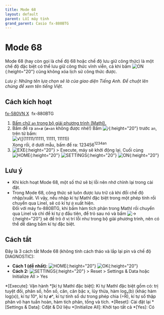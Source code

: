 ```yaml
---
title: Mode 68
layout: default
parent: Lỗi máy tính
grand_parent: Casio fx-880BTG
---
```


# Mode 68
Mode 68 (hay còn gọi là chế độ 68 hoặc chế độ lưu giữ công thức) là một chế độ đặc biệt có thể lưu giữ công thức vĩnh viễn, cả khi bấm ![ON]{:height="20"} cũng không xóa lịch sử công thức được.

*Lưu ý: Những tên lựa chọn sẽ là của giao diện Tiếng Anh. Để chuột lên chúng để xem tên tiếng Việt.*

## Cách kích hoạt

[fx-580VN X](/thu-vien-ma-tran/docs/fx580vnx/loi-may-tinh/mode-68.html#cách-kích-hoạt)&nbsp; fx-880BTG

1. [Bấm chữ `an` trong bộ giải phương trình (MathI).](/thu-vien-ma-tran/docs/fx880btg/loi-may-tinh/ki-tu-an.html#cách-bấm)
2. Bấm để ra `an=𝒙` (`𝒙=an` không được nhé!) Bấm ![⁄]{:height="20"} trước `an`, trên tử bấm:  
![√(∫(11111/11111, 11111, 11111))](https://latex.codecogs.com/png.image?\inline%20\huge%20\dpi{110}\bg{black}%20\sqrt{\int_{11111}^{11111}\frac{11111}{11111}textrm{d}x})  
Xong rồi, ở dưới mẫu, bấm để ra: 123456<sup>1234an</sup>
3. ![EXE]{:height="20"} \> Execute, máy sẽ khởi động lại. Cuối cùng ![HOME]{:height="20"} ![SETTINGS]{:height="20"} ![ON]{:height="20"}

## Lưu ý
- Khi kích hoạt Mode 68, một số thứ sẽ bị lỗi nên nhớ chỉnh lại trong cài đặt.
- Trong Mode 68, công thức sẽ luôn được lưu trữ cả khi đổi chế độ nhập/xuất. Vì vậy, nếu nhập kí tự MathI đặc biệt trong một phép tính rồi chuyển qua LineI, sẽ có kí tự `@` xuất hiện.<br>Đối với máy fx-880BTG, khi bấm hàm tích phân trong MathI rồi chuyển qua LineI và chỉ để kí tự `@` đầu tiên, để trỏ sau nó và bấm ![→]{:height="20"} sẽ để trỏ ở vị trí lỗi như trong bộ giải phương trình, nên có thể dễ dàng bấm kí tự đặc biệt.

## Cách tắt
Đây là 3 cách tắt Mode 68 (không tính cách tháo và lắp lại pin và chế độ DIAGNOSTIC):
- **Cách 1 (dễ nhất):** ![HOME]{:height="20"} ![OK]{:height="20"}
- **Cách 2:** ![SETTINGS]{:height="20"} \> Reset \> Settings & Data hoặc Initialize All \> Yes

[ON]: /thu-vien-ma-tran/images/fx880btg/on.png
[HOME]: /thu-vien-ma-tran/images/fx880btg/home.png
[SETTINGS]: /thu-vien-ma-tran/images/fx880btg/settings.png
[OK]: /thu-vien-ma-tran/images/fx880btg/ok.png
[VARIABLE]: /thu-vien-ma-tran/images/fx880btg/variable.png
[←]: /thu-vien-ma-tran/images/fx880btg/left.png
[→]: /thu-vien-ma-tran/images/fx880btg/right.png
[SHIFT]: /thu-vien-ma-tran/images/fx880btg/shift.png
[CATALOG]: /thu-vien-ma-tran/images/fx880btg/catalog.png
[⁄]: /thu-vien-ma-tran/images/fx880btg/frac.png
[⌫]: /thu-vien-ma-tran/images/fx880btg/del.png
[AC]: /thu-vien-ma-tran/images/fx880btg/ac.png
[7]: /thu-vien-ma-tran/images/fx880btg/7.png
[9]: /thu-vien-ma-tran/images/fx880btg/9.png
[EXE]: /thu-vien-ma-tran/images/fx880btg/exe.png

<!-- abbreviations for kramdown -->
*[Execute]: Vận hành
*[kí tự MathI đặc biệt]: Kí tự MathI đặc biệt gồm có: trị tuyệt đối, phân số, hỗn số, căn, căn bậc x, lũy thừa, hàm logₐ(b) (khác hàm log(x)), kí tự 10ˣ, kí tự 𝒆ˣ, kí tự tính số dư trong phép chia (÷R), kí tự số thập phân vô hạn tuần hoàn, hàm tích phân, tổng và tích.
*[Reset]: Cài đặt lại
*[Settings & Data]: Cđặt & Dữ liệu
*[Initialize All]: Khởi tạo tất cả
*[Yes]: Có